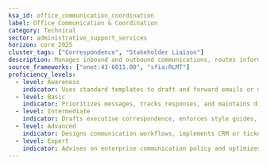 ```yaml
---
ksa_id: office_communication_coordination
label: Office Communication & Coordination
category: Technical
sector: administrative_support_services
horizon: core_2025
cluster_tags: ["Correspondence", "Stakeholder Liaison"]
description: Manages inbound and outbound communications, routes information, and coordinates requests among internal and external stakeholders.
source_frameworks: ["onet:43-6011.00", "sfia:RLMT"]
proficiency_levels:
  - level: Awareness
    indicator: Uses standard templates to draft and forward emails or memos.
  - level: Basic
    indicator: Prioritizes messages, tracks responses, and maintains distribution lists.
  - level: Intermediate
    indicator: Drafts executive correspondence, enforces style guides, and escalates urgent issues appropriately.
  - level: Advanced
    indicator: Designs communication workflows, implements CRM or ticketing tools, and analyzes response KPIs.
  - level: Expert
    indicator: Advises on enterprise communication policy and optimizes cross-departmental information flow.
---
```

